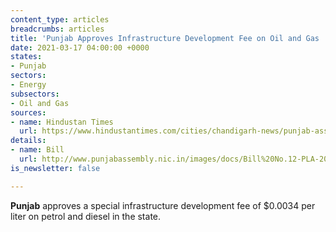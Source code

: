 ```yaml
---
content_type: articles
breadcrumbs: articles
title: 'Punjab Approves Infrastructure Development Fee on Oil and Gas '
date: 2021-03-17 04:00:00 +0000
states:
- Punjab
sectors:
- Energy
subsectors:
- Oil and Gas
sources:
- name: Hindustan Times
  url: https://www.hindustantimes.com/cities/chandigarh-news/punjab-assembly-passes-bill-to-levy-infrastructure-development-cess-on-petrol-diesel-101615406013198.html
details:
- name: Bill
  url: http://www.punjabassembly.nic.in/images/docs/Bill%20No.12-PLA-2021.pdf
is_newsletter: false

---
```

**Punjab** approves a special infrastructure development fee of $0.0034 per liter on petrol and diesel in the state.
